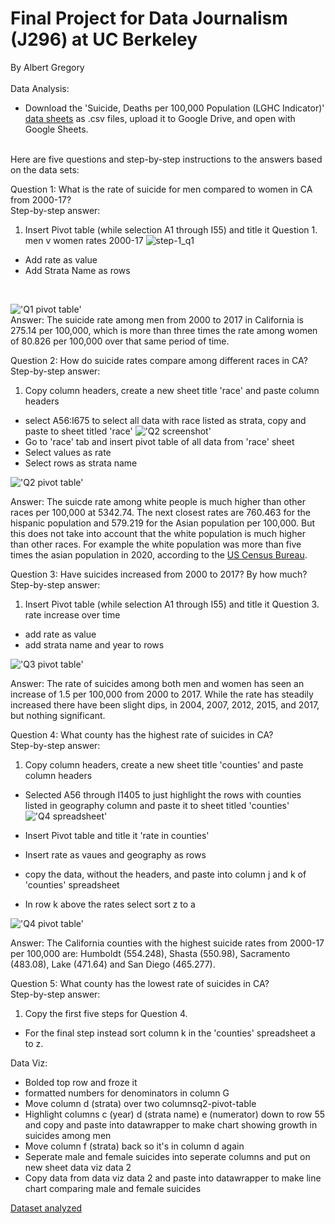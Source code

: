 # Final Project for Data Journalism (J296) at UC Berkeley
By Albert Gregory
<br>
<br>
Data Analysis:
* Download the 'Suicide, Deaths per 100,000 Population (LGHC Indicator)' [data sheets](https://data.ca.gov/dataset/suicide-deaths-per-100000-population-lghc-indicator) as .csv files, upload it to Google Drive, and open with Google Sheets. 
<br>
Here are five questions and step-by-step instructions to the answers based on the data sets:
<br>

Question 1: What is the rate of suicide for men compared to women in CA from 2000-17?
<br>
Step-by-step answer:
1. Insert Pivot table (while selection A1 through I55) and title it Question 1. men v women rates 2000-17
![step-1_q1](/step-1_q1.png)
* Add rate as value
* Add Strata Name as rows
<br>

!['Q1 pivot table'](/q1-pivot-table.png)
<br>
Answer: The suicide rate among men from 2000 to 2017 in California is 275.14 per 100,000, which is more than three times the rate among women of 80.826 per 100,000 over that same period of time. 

Question 2: How do suicide rates compare among different races in CA?
<br>
Step-by-step answer:
1. Copy column headers, create a new sheet title 'race' and paste column headers
* select A56:I675 to select all data with race listed as strata, copy and paste to sheet titled 'race'
!['Q2 screenshot'](/step-1_q2.png)
* Go to 'race' tab and insert pivot table of all data from 'race' sheet
* Select values as rate
* Select rows as strata name

!['Q2 pivot table'](/q2-pivot-table.png)

Answer: The suicde rate among white people is much higher than other races per 100,000 at 5342.74. The next closest rates are 760.463 for the hispanic population and 579.219 for the Asian population per 100,000. But this does not take into account that the white population is much higher than other races. For example the white population was more than five times the asian population in 2020, according to the [US Census Bureau](https://www.census.gov/quickfacts/CA). 

Question 3: Have suicides increased from 2000 to 2017? By how much?
<br>
Step-by-step answer:
1. Insert Pivot table (while selection A1 through I55) and title it Question 3. rate increase over time
* add rate as value 
* add strata name and year to rows

!['Q3 pivot table'](/q3-pivot-table.png)

Answer: The rate of suicides among both men and women has seen an increase of 1.5 per 100,000 from 2000 to 2017. While the rate has steadily increased there have been slight dips, in 2004, 2007, 2012, 2015, and 2017, but nothing significant. 

Question 4: What county has the highest rate of suicides in CA?
<br>
Step-by-step answer:

1. Copy column headers, create a new sheet title 'counties' and paste column headers
* Selected A56 through I1405 to just highlight the rows with counties listed in geography column and paste it to sheet titled 'counties'
!['Q4 spreadsheet'](/counties-spreadsheet)

* Insert Pivot table and title it 'rate in counties'
* Insert rate as vaues and geography as rows
* copy the data, without the headers, and paste into column j and k of 'counties' spreadsheet
* In row k above the rates select sort z to a 
 
!['Q4 pivot table'](/q4-pivot-table)

Answer: The California counties with the highest suicide rates from 2000-17 per 100,000 are: Humboldt (554.248), Shasta (550.98), Sacramento (483.08), Lake (471.64) and San Diego (465.277). 

Question 5: What county has the lowest rate of suicides in CA?
<br> 
Step-by-step answer:
1. Copy the first five steps for Question 4. 
* For the final step instead sort column k in the 'counties' spreadsheet a to z. 



Data Viz:

* Bolded top row and froze it
* formatted numbers for denominators in column G
* Move column d (strata) over two columnsq2-pivot-table
* Highlight columns c (year) d (strata name) e (numerator) down to row 55 and copy and paste into datawrapper to make chart showing growth in suicides among men
* Move column f (strata) back so it's in column d again
* Seperate male and female suicides into seperate columns and put on new sheet data viz data 2
* Copy data from data viz data 2 and paste into datawrapper to make line chart comparing male and female suicides


[Dataset analyzed](https://docs.google.com/spreadsheets/d/1-W3WrXAEqoO6KBDbLzdc2-r_3dP60MH7vkxq_1YCff8/edit?usp=sharing)
